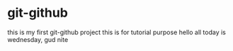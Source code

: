 # git-github
this is my first git-github project
this is for tutorial purpose
hello all today is wednesday, gud nite
